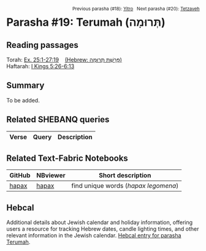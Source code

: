 <span style="float: right;"><sup>Previous parasha (#18): <a href="../17%20-%20Yitro">Yitro</a> &nbsp;&nbsp;Next parasha (#20): <a href="../20%20-%20Tetzaveh">Tetzaveh</a></sup></span>

# Parasha #19: Terumah (תְּרוּמָה)

## Reading passages

Torah: [Ex. 25:1-27:19](https://www.stepbible.org/?q=version=NASB2020|reference=Ex.25:1-27:19&options=HNVUG) &nbsp;&nbsp; [(Hebrew: פָּרָשַׁת תְּרוּמָה)](https://tikkun.io/#/p/terumah)<br>
Haftarah: [I Kings 5:26-6:13](https://www.stepbible.org/?q=version=NASB2020|reference=1Kgs.5:26-6:13&options=HNVUG) 

## Summary

To be added.

## Related SHEBANQ queries

Verse | Query | Description
--- | --- | --- 


## Related Text-Fabric Notebooks

GitHub | NBviewer | Short description
---|---|---
[hapax](hapax.ipynb) | [hapax](https://nbviewer.org/github/tonyjurg/Parashot/blob/main/WeeklyParasha/19%20-%20Terumah/hapax.ipynb)| find unique words (*hapax legomena*)

## Hebcal

Additional details about Jewish calendar and holiday information, offering users a resource for tracking Hebrew dates, candle lighting times, and other relevant information in the Jewish calendar. [Hebcal entry for parasha Terumah](https://www.hebcal.com/sedrot/terumah).
